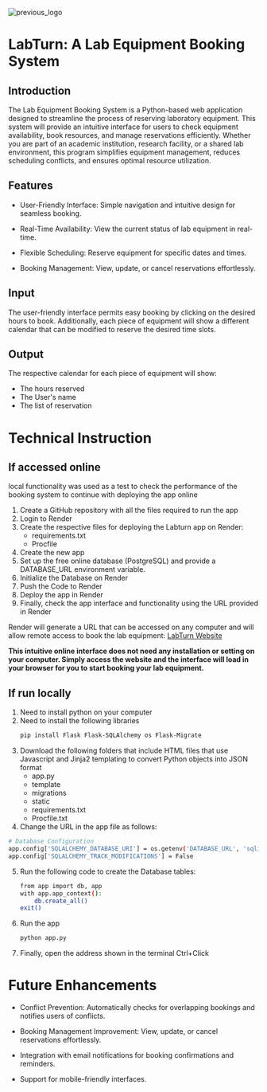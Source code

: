 ![previous_logo](https://github.com/user-attachments/assets/41fa7aed-9e84-4ca5-b3e8-152c4397d1af)

# LabTurn: A Lab Equipment Booking System

## Introduction
The Lab Equipment Booking System is a Python-based web application designed to streamline the process of reserving laboratory equipment. This system will provide an intuitive interface for users to check equipment availability, book resources, and manage reservations efficiently. Whether you are part of an academic institution, research facility, or a shared lab environment, this program simplifies equipment management, reduces scheduling conflicts, and ensures optimal resource utilization.

## Features
- User-Friendly Interface: Simple navigation and intuitive design for seamless booking.

- Real-Time Availability: View the current status of lab equipment in real-time.

- Flexible Scheduling: Reserve equipment for specific dates and times.

- Booking Management: View, update, or cancel reservations effortlessly.

## Input
The user-friendly interface permits easy booking by clicking on the desired hours to book. Additionally, each piece of equipment will show a different calendar that can be modified to reserve the desired time slots.

## Output
The respective calendar for each piece of equipment will show:
- The hours reserved
- The User's name
- The list of reservation

# Technical Instruction

## If accessed online
local functionality was used as a test to check the performance of the booking system to continue with deploying the app online

1. Create a GitHub repository with all the files required to run the app
2. Login to Render
3. Create the respective files for deploying the Labturn app on Render:
   * requirements.txt
   * Procfile
4. Create the new app
5. Set up the free online database (PostgreSQL) and provide a DATABASE_URL environment variable.
6. Initialize the Database on Render
7. Push the Code to Render
8. Deploy the app in Render
9. Finally, check the app interface and functionality using the URL provided in Render

Render will generate a URL that can be accessed on any computer and will allow remote access to book the lab equipment: [LabTurn Website](https://labturn-a-lab-equipment-booking-system.onrender.com)

**This intuitive online interface does not need any installation or setting on your computer. Simply access the website and the interface will load in your browser for you to start booking your lab equipment.**

## If run locally
1. Need to install python on your computer
2. Need to install the following libraries
    ```bash
   pip install Flask Flask-SQLAlchemy os Flask-Migrate
   ```
3. Download the following folders that include HTML files that use Javascript and Jinja2 templating to convert Python objects into JSON format
   * app.py
   * template
   * migrations
   * static
   * requirements.txt
   * Procfile.txt
4. Change the URL in the app file as follows: 

```bash
# Database Configuration
app.config['SQLALCHEMY_DATABASE_URI'] = os.getenv('DATABASE_URL', 'sqlite:///lab_equipment.db')
app.config['SQLALCHEMY_TRACK_MODIFICATIONS'] = False
```

5. Run the following code to create the Database tables:
   ```bash
   from app import db, app
   with app.app_context():
       db.create_all()
   exit()
   ```
6. Run the app
   ```bash
   python app.py
   ```
7. Finally, open the address shown in the terminal Ctrl+Click

# Future Enhancements
- Conflict Prevention: Automatically checks for overlapping bookings and notifies users of conflicts.

- Booking Management Improvement: View, update, or cancel reservations effortlessly.

- Integration with email notifications for booking confirmations and reminders.

- Support for mobile-friendly interfaces.


